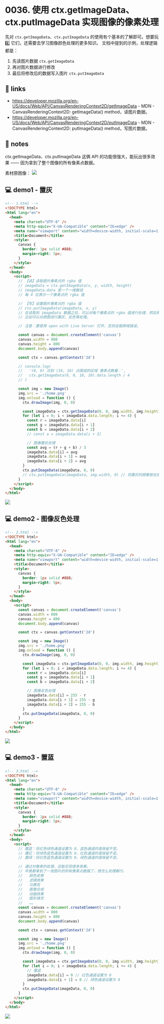 # 0036. 使用 ctx.getImageData、ctx.putImageData 实现图像的像素处理

先对 `ctx.getImageData`、`ctx.putImageData` 的使用有个基本的了解即可。想要玩 6️⃣ 它们，还需要去学习图像颜色处理的更多知识。
文档中提到的示例，处理逻辑都是：
1. 先读图片数据 `ctx.getImageData`
2. 再对图片数据进行修改
3. 最后将修改后的数据写入图片 `ctx.putImageData`

## 🔗 links

- https://developer.mozilla.org/en-US/docs/Web/API/CanvasRenderingContext2D/getImageData - MDN - CanvasRenderingContext2D: getImageData() method，读图片数据。
- https://developer.mozilla.org/en-US/docs/Web/API/CanvasRenderingContext2D/putImageData - MDN - CanvasRenderingContext2D: putImageData() method，写图片数据。

## 📝 notes

ctx.getImageData、ctx.putImageData 这俩 API 的功能很强大，能玩出很多效果 —— 因为拿到了整个图像的所有像素点数据。

素材原图像：
![](md-imgs/2024-10-04-11-50-13.png)

## 💻 demo1 - 置灰

```html
<!-- 1.html -->
<!DOCTYPE html>
<html lang="en">
  <head>
    <meta charset="UTF-8" />
    <meta http-equiv="X-UA-Compatible" content="IE=edge" />
    <meta name="viewport" content="width=device-width, initial-scale=1.0" />
    <title>Document</title>
    <style>
      canvas {
        border: 1px solid #888;
        margin-right: 5px;
      }
    </style>
  </head>
  <body>
    <script>
      // 【读】读取图片像素点的 rgba 值
      // imageData = ctx.getImageData(x, y, width, height)
      // imageData.data 是一个一维数组
      // 每 4 位表示一个像素点的 rgba 值

      // 【写】设置图片像素点的 rgba 值
      // ctx.putImageData(imageData, x, y)
      // 在读取到 imageData 数据之后，可以对每个像素点的 rgba 值进行处理，然后再将处理后的数据放回到 canvas 中。
      // 比如可以对原图进行置灰、反色等处理。

      // 注意：要使用 open with Live Server 打开，否则会报跨域错误。

      const canvas = document.createElement('canvas')
      canvas.width = 800
      canvas.height = 800
      document.body.append(canvas)

      const ctx = canvas.getContext('2d')

      // console.log(
      //   '(0, 0) 点到 (10, 10) 点围成的区域 像素点数量：',
      //   ctx.getImageData(0, 0, 10, 10).data.length / 4
      // )

      const img = new Image()
      img.src = './home.png'
      img.onload = function () {
        ctx.drawImage(img, 0, 0)

        const imageData = ctx.getImageData(0, 0, img.width, img.height)
        for (let i = 0; i < imageData.data.length; i += 4) {
          const r = imageData.data[i]
          const g = imageData.data[i + 1]
          const b = imageData.data[i + 2]
          // const a = imageData.data[i + 3]

          // 图像置灰处理
          const avg = (r + g + b) / 3
          imageData.data[i] = avg
          imageData.data[i + 1] = avg
          imageData.data[i + 2] = avg
        }
        ctx.putImageData(imageData, 0, 0)
        // ctx.putImageData(imageData, img.width, 0) // 将置灰的图像放在原图像右侧
      }
    </script>
  </body>
</html>
```

![](md-imgs/2024-10-04-11-50-46.png)

## 💻 demo2 - 图像反色处理

```html
<!-- 2.html -->
<!DOCTYPE html>
<html lang="en">
  <head>
    <meta charset="UTF-8" />
    <meta http-equiv="X-UA-Compatible" content="IE=edge" />
    <meta name="viewport" content="width=device-width, initial-scale=1.0" />
    <title>Document</title>
    <style>
      canvas {
        border: 1px solid #888;
        margin-right: 5px;
      }
    </style>
  </head>
  <body>
    <script>
      const canvas = document.createElement('canvas')
      canvas.width = 800
      canvas.height = 800
      document.body.append(canvas)

      const ctx = canvas.getContext('2d')

      const img = new Image()
      img.src = './home.png'
      img.onload = function () {
        ctx.drawImage(img, 0, 0)

        const imageData = ctx.getImageData(0, 0, img.width, img.height)
        for (let i = 0; i < imageData.data.length; i += 4) {
          const r = imageData.data[i]
          const g = imageData.data[i + 1]
          const b = imageData.data[i + 2]

          // 图像反色处理
          imageData.data[i] = 255 - r
          imageData.data[i + 1] = 255 - g
          imageData.data[i + 2] = 255 - b
        }
        ctx.putImageData(imageData, 0, 0)
      }
    </script>
  </body>
</html>
```

![](md-imgs/2024-10-04-11-51-02.png)

## 💻 demo3 - 置蓝

```html
<!-- 3.html -->
<!DOCTYPE html>
<html lang="en">
  <head>
    <meta charset="UTF-8" />
    <meta http-equiv="X-UA-Compatible" content="IE=edge" />
    <meta name="viewport" content="width=device-width, initial-scale=1.0" />
    <title>Document</title>
    <style>
      canvas {
        border: 1px solid #888;
        margin-right: 5px;
      }
    </style>
  </head>
  <body>
    <script>
      // 置蓝：将红色绿色通道设置为 0，蓝色通道的值保留不变。
      // 置红：将绿色蓝色通道设置为 0，红色通道的值保留不变。
      // 置绿：将红色蓝色通道设置为 0，绿色通道的值保留不变。

      // 通过对像素的处理，还能实现很多效果。
      // 毕竟都拿到了一张图片的所有像素点数据了，想怎么处理都行。
      //   颜色变换
      //   滤镜效果
      //   马赛克
      //   图像合成
      //   动画效果
      //   图形填充
      //   ……
      const canvas = document.createElement('canvas')
      canvas.width = 800
      canvas.height = 800
      document.body.append(canvas)

      const ctx = canvas.getContext('2d')

      const img = new Image()
      img.src = './home.png'
      img.onload = function () {
        ctx.drawImage(img, 0, 0)

        const imageData = ctx.getImageData(0, 0, img.width, img.height)
        for (let i = 0; i < imageData.data.length; i += 4) {
          // 置蓝
          imageData.data[i] = 0 // 红色通道设置为 0
          imageData.data[i + 1] = 0 // 绿色通道设置为 0
        }
        ctx.putImageData(imageData, 0, 0)
      }
    </script>
  </body>
</html>
```

![](md-imgs/2024-10-04-11-51-17.png)
